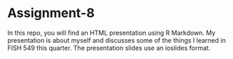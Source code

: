 # Assignment-8
In this repo, you will find an HTML presentation using R Markdown. My presentation is about myself and discusses some of the things I learned in FISH 549 this quarter. The presentation slides use an ioslides format.
